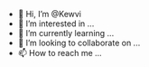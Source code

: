 - 👋 Hi, I’m @Kewvi
- 👀 I’m interested in ...
- 🌱 I’m currently learning ...
- 💞️ I’m looking to collaborate on ...
- 📫 How to reach me ...

<!---
Kewvi/Kewvi is a ✨ special ✨ repository because its `README.md` (this file) appears on your GitHub profile.
You can click the Preview link to take a look at your changes.
--->
